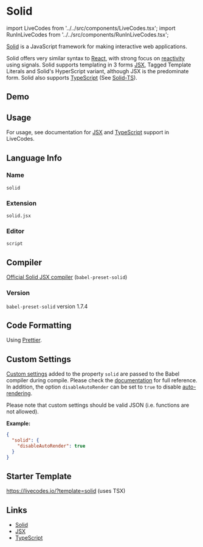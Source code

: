 # Solid

import LiveCodes from '../../src/components/LiveCodes.tsx';
import RunInLiveCodes from '../../src/components/RunInLiveCodes.tsx';

[Solid](https://www.solidjs.com/) is a JavaScript framework for making interactive web applications.

Solid offers very similar syntax to [React](https://react.dev/), with strong focus on [reactivity](https://www.solidjs.com/guides/reactivity) using signals. Solid supports templating in 3 forms [JSX](./jsx.html.md), Tagged Template Literals and Solid's HyperScript variant, although JSX is the predominate form. Solid also supports [TypeScript](./typescript.html.md) (See [Solid-TS](./solid.tsx.html.md)).

## Demo

<LiveCodes template="solid" height="400px"></LiveCodes>

## Usage

For usage, see documentation for [JSX](./jsx.html.md) and [TypeScript](./typescript.html.md) support in LiveCodes.

## Language Info

### Name

`solid`

### Extension

`solid.jsx`

### Editor

`script`

## Compiler

[Official Solid JSX compiler](https://github.com/ryansolid/dom-expressions/tree/main/packages/babel-plugin-jsx-dom-expressions) (`babel-preset-solid`)

### Version

`babel-preset-solid` version 1.7.4

## Code Formatting

Using [Prettier](https://prettier.io/).

## Custom Settings

[Custom settings](../advanced/custom-settings.html.md) added to the property `solid` are passed to the Babel compiler during compile. Please check the [documentation](https://github.com/ryansolid/dom-expressions/tree/main/packages/babel-plugin-jsx-dom-expressions#plugin-options) for full reference.
In addition, the option `disableAutoRender` can be set to `true` to disable [auto-rendering](./jsx#auto-rendering).

Please note that custom settings should be valid JSON (i.e. functions are not allowed).

**Example:**

```json title="Custom Settings"
{
  "solid": {
    "disableAutoRender": true
  }
}
```

## Starter Template

https://livecodes.io/?template=solid (uses TSX)

## Links

- [Solid](https://www.solidjs.com/)
- [JSX](https://react.dev/learn/writing-markup-with-jsx)
- [TypeScript](https://www.typescriptlang.org/)